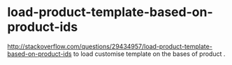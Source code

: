 # load-product-template-based-on-product-ids
http://stackoverflow.com/questions/29434957/load-product-template-based-on-product-ids
to load customise template on the bases of product   .

